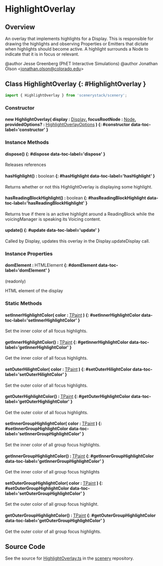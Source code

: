 # HighlightOverlay

## Overview

An overlay that implements highlights for a Display. This is responsible for drawing the highlights and
observing Properties or Emitters that dictate when highlights should become active. A highlight surrounds a Node
to indicate that it is in focus or relevant.

@author Jesse Greenberg (PhET Interactive Simulations)
@author Jonathan Olson &lt;jonathan.olson@colorado.edu&gt;

## Class HighlightOverlay {: #HighlightOverlay }


```js
import { HighlightOverlay } from 'scenerystack/scenery';
```
### Constructor

#### new HighlightOverlay( display : <span style="font-weight: 400;">[Display](../scenery/Display.md)</span>, focusRootNode : <span style="font-weight: 400;">[Node](../scenery/Node.md)</span>, providedOptions? : <span style="font-weight: 400;">[HighlightOverlayOptions](../scenery/HighlightOverlay.md#HighlightOverlayOptions)</span> ) {: #constructor data-toc-label='constructor' }

### Instance Methods

#### dispose() {: #dispose data-toc-label='dispose' }

Releases references

#### hasHighlight() : <span style="font-weight: 400;"><span style="color: hsla(calc(var(--md-hue) + 180deg),80%,40%,1);">boolean</span></span> {: #hasHighlight data-toc-label='hasHighlight' }

Returns whether or not this HighlightOverlay is displaying some highlight.

#### hasReadingBlockHighlight() : <span style="font-weight: 400;"><span style="color: hsla(calc(var(--md-hue) + 180deg),80%,40%,1);">boolean</span></span> {: #hasReadingBlockHighlight data-toc-label='hasReadingBlockHighlight' }

Returns true if there is an active highlight around a ReadingBlock while the voicingManager is speaking its
Voicing content.

#### update() {: #update data-toc-label='update' }

Called by Display, updates this overlay in the Display.updateDisplay call.

### Instance Properties

#### domElement : <span style="font-weight: 400;">HTMLElement</span> {: #domElement data-toc-label='domElement' }

(readonly)

HTML element of the display

### Static Methods

#### setInnerHighlightColor( color : <span style="font-weight: 400;">[TPaint](../scenery/TPaint.md)</span> ) {: #setInnerHighlightColor data-toc-label='setInnerHighlightColor' }

Set the inner color of all focus highlights.

#### getInnerHighlightColor() : <span style="font-weight: 400;">[TPaint](../scenery/TPaint.md)</span> {: #getInnerHighlightColor data-toc-label='getInnerHighlightColor' }

Get the inner color of all focus highlights.

#### setOuterHilightColor( color : <span style="font-weight: 400;">[TPaint](../scenery/TPaint.md)</span> ) {: #setOuterHilightColor data-toc-label='setOuterHilightColor' }

Set the outer color of all focus highlights.

#### getOuterHighlightColor() : <span style="font-weight: 400;">[TPaint](../scenery/TPaint.md)</span> {: #getOuterHighlightColor data-toc-label='getOuterHighlightColor' }

Get the outer color of all focus highlights.

#### setInnerGroupHighlightColor( color : <span style="font-weight: 400;">[TPaint](../scenery/TPaint.md)</span> ) {: #setInnerGroupHighlightColor data-toc-label='setInnerGroupHighlightColor' }

Set the inner color of all group focus highlights.

#### getInnerGroupHighlightColor() : <span style="font-weight: 400;">[TPaint](../scenery/TPaint.md)</span> {: #getInnerGroupHighlightColor data-toc-label='getInnerGroupHighlightColor' }

Get the inner color of all group focus highlights

#### setOuterGroupHighlightColor( color : <span style="font-weight: 400;">[TPaint](../scenery/TPaint.md)</span> ) {: #setOuterGroupHighlightColor data-toc-label='setOuterGroupHighlightColor' }

Set the outer color of all group focus highlight.

#### getOuterGroupHighlightColor() : <span style="font-weight: 400;">[TPaint](../scenery/TPaint.md)</span> {: #getOuterGroupHighlightColor data-toc-label='getOuterGroupHighlightColor' }

Get the outer color of all group focus highlights.



## Source Code

See the source for [HighlightOverlay.ts](https://github.com/phetsims/scenery/blob/main/js/overlays/HighlightOverlay.ts) in the [scenery](https://github.com/phetsims/scenery) repository.

